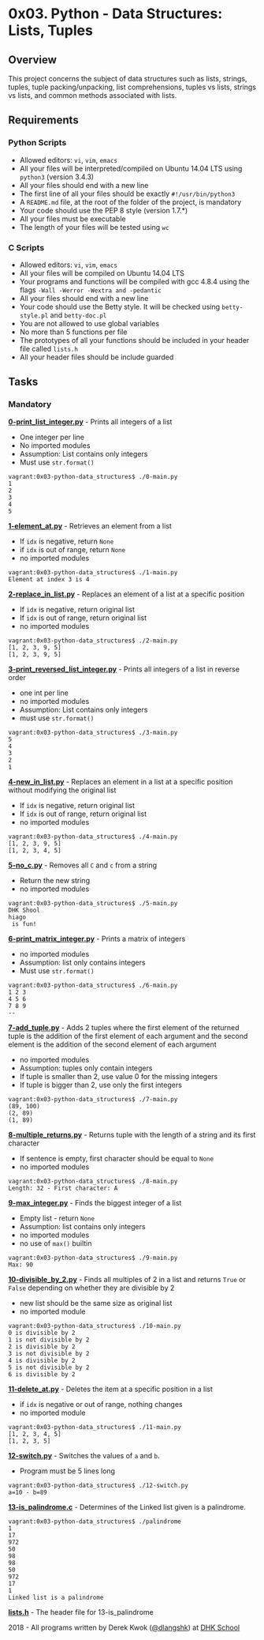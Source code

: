 # 0x03. Python - Data Structures: Lists, Tuples

## Overview
This project concerns the subject of data structures such as lists, strings, tuples, tuple packing/unpacking, list comprehensions, tuples vs lists, strings vs lists, and common methods associated with lists.

## Requirements
### Python Scripts
* Allowed editors: `vi`, `vim`, `emacs`
* All your files will be interpreted/compiled on Ubuntu 14.04 LTS using `python3` (version 3.4.3)
* All your files should end with a new line
* The first line of all your files should be exactly `#!/usr/bin/python3`
* A `README.md` file, at the root of the folder of the project, is mandatory
* Your code should use the PEP 8 style (version 1.7.*)
* All your files must be executable
* The length of your files will be tested using `wc`

### C Scripts
* Allowed editors: `vi`, `vim`, `emacs`
* All your files will be compiled on Ubuntu 14.04 LTS
* Your programs and functions will be compiled with gcc 4.8.4 using the flags `-Wall -Werror -Wextra and -pedantic`
* All your files should end with a new line
* Your code should use the Betty style. It will be checked using `betty-style.pl` and `betty-doc.pl`
* You are not allowed to use global variables
* No more than 5 functions per file
* The prototypes of all your functions should be included in your header file called `lists.h`
* All your header files should be include guarded

## Tasks
### Mandatory
**[0-print_list_integer.py](0-print_list_integer.py)** - Prints all integers of a list
* One integer per line
* No imported modules
* Assumption: List contains only integers
* Must use `str.format()`
```
vagrant:0x03-python-data_structures$ ./0-main.py
1
2
3
4
5
```

**[1-element_at.py](1-element_at.py)** - Retrieves an element from a list
* If `idx` is negative, return `None`
* if `idx` is out of range, return `None`
* no imported modules
```
vagrant:0x03-python-data_structures$ ./1-main.py
Element at index 3 is 4
```

**[2-replace_in_list.py](2-replace_in_list.py)** - Replaces an element of a list at a specific position
* If `idx` is negative, return original list
* If `idx` is out of range, return original list
* no imported modules
```
vagrant:0x03-python-data_structures$ ./2-main.py
[1, 2, 3, 9, 5]
[1, 2, 3, 9, 5]
```

**[3-print_reversed_list_integer.py](3-print_reversed_list_integer.py)** - Prints all integers of a list in reverse order
* one int per line
* no imported modules
* Assumption: List contains only integers
* must use `str.format()`
```
vagrant:0x03-python-data_structures$ ./3-main.py
5
4
3
2
1
```

**[4-new_in_list.py](4-new_in_list.py)** - Replaces an element in a list at a specific position without modifying the original list
* If `idx` is negative, return original list
* If `idx` is out of range, return original list
* no imported modules
```
vagrant:0x03-python-data_structures$ ./4-main.py
[1, 2, 3, 9, 5]
[1, 2, 3, 4, 5]
```

**[5-no_c.py](5-no_c.py)** - Removes all `C` and `c` from a string
* Return the new string
* no imported modules
```
vagrant:0x03-python-data_structures$ ./5-main.py
DHK Shool
hiago
 is fun!
```

**[6-print_matrix_integer.py](6-print_matrix_integer.py)** - Prints a matrix of integers
* no imported modules
* Assumption: list only contains integers
* Must use `str.format()`
```
vagrant:0x03-python-data_structures$ ./6-main.py
1 2 3
4 5 6
7 8 9
--

```

**[7-add_tuple.py](7-add_tuple.py)** - Adds 2 tuples where the first element of the returned tuple is the addition of the first element of each argument and the second element is the addition of the second element of each argument
* no imported modules
* Assumption: tuples only contain integers
* If tuple is smaller than 2, use value 0 for the missing integers
* If tuple is bigger than 2, use only the first integers
```
vagrant:0x03-python-data_structures$ ./7-main.py
(89, 100)
(2, 89)
(1, 89)
```

**[8-multiple_returns.py](8-multiple_returns.py)** - Returns tuple with the length of a string and its first character
* If sentence is empty, first character should be equal to `None`
* no imported modules
```
vagrant:0x03-python-data_structures$ ./8-main.py
Length: 32 - First character: A
```

**[9-max_integer.py](9-max_integer.py)** - Finds the biggest integer of a list
* Empty list - return `None`
* Assumption: list contains only integers
* no imported modules
* no use of `max()` builtin
```
vagrant:0x03-python-data_structures$ ./9-main.py
Max: 90
```

**[10-divisible_by_2.py](10-divisible_by_2.py)** - Finds all multiples of 2 in a list and returns `True` or `False` depending on whether they are divisible by 2
* new list should be the same size as original list
* no imported module
```
vagrant:0x03-python-data_structures$ ./10-main.py
0 is divisible by 2
1 is not divisible by 2
2 is divisible by 2
3 is not divisible by 2
4 is divisible by 2
5 is not divisible by 2
6 is divisible by 2
```

**[11-delete_at.py](11-delete_at.py)** - Deletes the item at a specific position in a list
* if `idx` is negative or out of range, nothing changes
* no imported module
```
vagrant:0x03-python-data_structures$ ./11-main.py
[1, 2, 3, 4, 5]
[1, 2, 3, 5]
```

**[12-switch.py](12-switch.py)** - Switches the values of `a` and `b`.
* Program must be 5 lines long
```
vagrant:0x03-python-data_structures$ ./12-switch.py
a=10 - b=89
```

**[13-is_palindrome.c](13-is_palindrome.c)** - Determines of the Linked list given is a palindrome.
```
vagrant:0x03-python-data_structures$ ./palindrome
1
17
972
50
98
98
50
972
17
1
Linked list is a palindrome
```

**[lists.h](lists.h)** - The header file for 13-is_palindrome

2018 - All programs written by Derek Kwok ([@dlangshk](https://twitter.com/dlangshk)) at [DHK School](https://www.dhkschool.com/)
